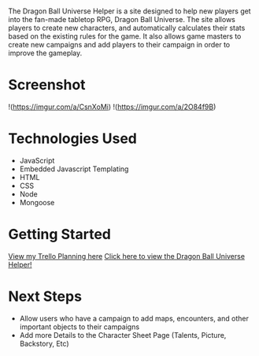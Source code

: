 # <Dragon Ball Universe Helper>

The Dragon Ball Universe Helper is a site designed to help new players get into the fan-made tabletop RPG, Dragon Ball Universe. The site allows players to create new characters, and automatically calculates their stats based on the existing rules for the game. It also allows game masters to 
create new campaigns and add players to their campaign in order to improve the gameplay. 

# Screenshot

!(https://imgur.com/a/CsnXoMi)
!(https://imgur.com/a/2O84f9B)

# Technologies Used

- JavaScript
- Embedded Javascript Templating
- HTML
- CSS
- Node
- Mongoose


# Getting Started

[View my Trello Planning here](https://trello.com/b/MVWD44O3/project-2)
[Click here to view the Dragon Ball Universe Helper!](https://dragonball-universe-helper.herokuapp.com/)

# Next Steps

- Allow users who have a campaign to add maps, encounters, and other important objects to their campaigns
- Add more Details to the Character Sheet Page (Talents, Picture, Backstory, Etc)
